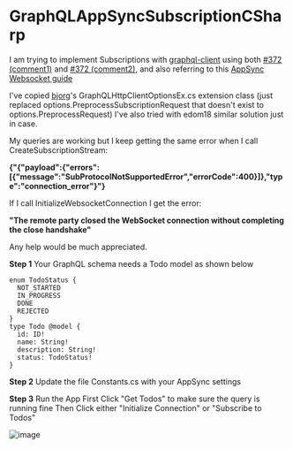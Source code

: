 # GraphQLAppSyncSubscriptionCSharp

I am trying to implement Subscriptions with [graphql-client](https://github.com/graphql-dotnet/graphql-client) using both [#372 (comment1)](https://github.com/graphql-dotnet/graphql-client/issues/372#issuecomment-964576257) and [#372 (comment2)](https://github.com/graphql-dotnet/graphql-client/issues/372#issuecomment-990590565), and also referring to this [AppSync Websocket guide](https://docs.aws.amazon.com/appsync/latest/devguide/real-time-websocket-client.html)

I've copied [bjorg](https://github.com/bjorg/GraphQlAppSyncTest/tree/main/MyApp)'s GraphQLHttpClientOptionsEx.cs extension class (just replaced options.PreprocessSubscriptionRequest that doesn't exist to options.PreprocessRequest)
I've also tried with edom18 similar solution just in case.

My queries are working but I keep getting the same error when I call CreateSubscriptionStream:

**{"{\"payload\":{\"errors\":[{\"message\":\"SubProtocolNotSupportedError\",\"errorCode\":400}]},\"type\":\"connection_error\"}"}**

If I call InitializeWebsocketConnection I get the error: 

**"The remote party closed the WebSocket connection without completing the close handshake"**

Any help would be much appreciated.

**Step 1**
Your GraphQL schema needs a Todo model as shown below
```
enum TodoStatus {
  NOT_STARTED
  IN_PROGRESS
  DONE
  REJECTED
}
type Todo @model {
  id: ID!
  name: String!
  description: String!
  status: TodoStatus!
}
```

**Step 2**
Update the file Constants.cs with your AppSync settings

**Step 3**
Run the App
First Click "Get Todos" to make sure the query is running fine
Then Click either "Initialize Connection" or "Subscribe to Todos"

![image](https://github.com/mehdi-blanchard/GraphQLAppSyncSubscriptionCSharp/assets/9731893/640f4631-a326-43a8-ad8b-4c76b99c361a)
